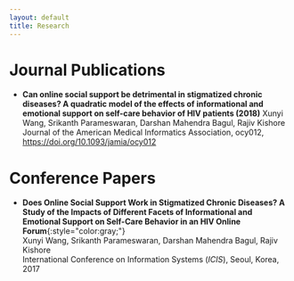 ```yaml
---
layout: default
title: Research
---
```


# Journal Publications

* __Can online social support be detrimental in stigmatized chronic diseases? A quadratic model of the effects of informational and emotional support on self-care behavior of HIV patients (2018)__ 
  Xunyi Wang, Srikanth Parameswaran, Darshan Mahendra Bagul, Rajiv Kishore  
  Journal of the American Medical Informatics Association, ocy012, https://doi.org/10.1093/jamia/ocy012


# Conference Papers

* __Does Online Social Support Work in Stigmatized Chronic Diseases? A Study of the Impacts of Different Facets of Informational and Emotional Support on Self-Care Behavior in an HIV Online Forum__{:style="color:gray;"}  
  Xunyi Wang, Srikanth Parameswaran, Darshan Mahendra Bagul, Rajiv Kishore  
  International Conference on Information Systems (_ICIS_), Seoul, Korea, 2017
